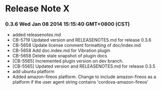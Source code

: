 <!--
#
# Licensed to the Apache Software Foundation (ASF) under one
# or more contributor license agreements.  See the NOTICE file
# distributed with this work for additional information
# regarding copyright ownership.  The ASF licenses this file
# to you under the Apache License, Version 2.0 (the
# "License"); you may not use this file except in compliance
# with the License.  You may obtain a copy of the License at
# 
# http://www.apache.org/licenses/LICENSE-2.0
# 
# Unless required by applicable law or agreed to in writing,
# software distributed under the License is distributed on an
# "AS IS" BASIS, WITHOUT WARRANTIES OR CONDITIONS OF ANY
#  KIND, either express or implied.  See the License for the
# specific language governing permissions and limitations
# under the License.
#
-->
# Release Note X


### 0.3.6 Wed Jan 08 2014 15:15:40 GMT+0800 (CST)
 *  added releasenotex.md
 *  CB-5719 Updated version and RELEASENOTES.md for release 0.3.6
 *  CB-5658 Update license comment formatting of doc/index.md
 *  CB-5658 Add doc.index.md for Vibration plugin
 *  CB-5658 Delete stale snapshot of plugin docs
 *  [CB-5565] Incremented plugin version on dev branch.
 *  [CB-5565] Updated version and RELEASENOTES.md for release 0.3.5
 *  add ubuntu platform
 *  Added amazon-fireos platform. Change to include amazon-fireos as a platform if the user agent string contains 'cordova-amazon-fireos'